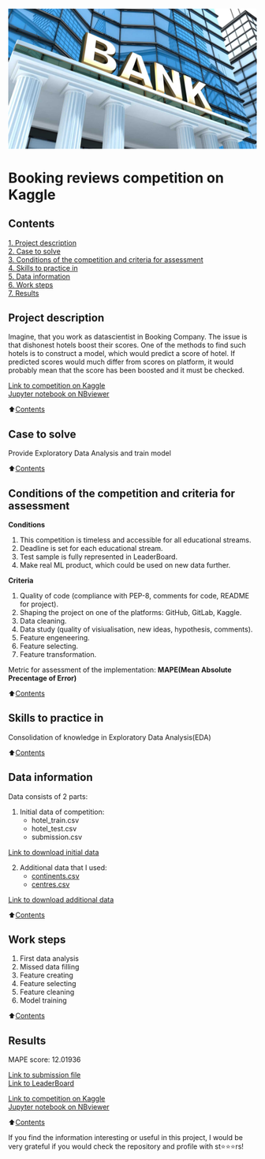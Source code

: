 ![Booking!](Data/Bank.jpg "Bank")

#  Booking reviews competition on Kaggle

## Contents 
[1. Project description](README.md#Project-description)  
[2. Case to solve](README.md#Case-to-solve)  
[3. Conditions of the competition and criteria for assessment](README.md#Conditions-of-the-competition-and-criteria-for-assessment)    
[4. Skills to practice in](README.md#Skills-to-practice-in)      
[5. Data information](README.md#Data-information)     
[6. Work steps](README.md#Work-steps)   
[7. Results](README.md#Results)  


## Project description

Imagine, that you work as datascientist in Booking Company. 
The issue is that dishonest hotels boost their scores.
One of the methods to find such hotels is to construct a model, which would predict a score of hotel.
If predicted scores would much differ from scores on platform, it would probably mean that the score has been boosted and it must be checked.

[Link to competition on Kaggle](https://www.kaggle.com/competitions/sf-booking/overview)<br>
[Jupyter notebook on NBviewer](https://nbviewer.org/github/DSminer/First_Projects/blob/main/Booking_reviews_competition/Booking_reviews_competition%28NBviewer%29.ipynb)<br>             

:arrow_up:[Contents](README.md#Contents)


## Case to solve

Provide Exploratory Data Analysis and train model

:arrow_up:[Contents](README.md#Contents)


##  Conditions of the competition and criteria for assessment
**Conditions**
1. This competition is timeless and accessible for all educational streams.
2. Deadline is set for each educational stream.
3. Test sample is fully represented in LeaderBoard.
4. Make real ML product, which could be used on new data further.

**Criteria**
1. Quality of code (compliance with PEP-8, comments for code, README for project). 
2. Shaping the project on one of the platforms: GitHub, GitLab, Kaggle.
3. Data cleaning.
4. Data study (quality of visiualisation, new ideas, hypothesis, comments).
5. Feature engeneering.
6. Feature selecting.
7. Feature transformation.

Metric for assessment of the implementation: **MAPE(Mean Absolute Precentage of Error)**

:arrow_up:[Contents](README.md#Contents)


## Skills to practice in

Consolidation of knowledge in Exploratory Data Analysis(EDA)

:arrow_up:[Contents](README.md#Contents)


## Data information

Data consists of 2 parts:
1. Initial data of competition:
    * hotel_train.csv 
    * hotel_test.csv
    * submission.csv
 
[Link to download initial data](https://www.kaggle.com/competitions/sf-booking/data)

2. Additional data that I used:
    * [continents.csv](Data/continents.csv)       
    * [centres.csv](Data/centres.csv)  

[Link to download additional data](https://drive.google.com/drive/folders/1AQR01TI1AFGeTmEQJGrouqJ9XuU0j8C2?usp=sharing)

:arrow_up:[Contents](README.md#Contents)


## Work steps

1. First data analysis
2. Missed data filling
3. Feature creating
4. Feature selecting
5. Feature cleaning
6. Model training

:arrow_up:[Contents](README.md#Contents)


## Results

MAPE score:  12.01936

[Link to submission file](https://github.com/DSminer/First_Projects/blob/main/Booking_reviews_competition/submission.csv)           
[Link to LeaderBoard](https://www.kaggle.com/competitions/sf-booking/leaderboard)        


[Link to competition on Kaggle](https://www.kaggle.com/competitions/sf-booking/overview)<br>
[Jupyter notebook on NBviewer](https://nbviewer.org/github/DSminer/First_Projects/blob/main/Booking_reviews_competition/Booking_reviews_competition%28NBviewer%29.ipynb)<br>     

:arrow_up:[Contents](README.md#Contents)

If you find the information interesting or useful in this project, I would be very grateful if you would check the repository and profile with st⭐️⭐️⭐️rs!
